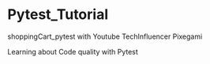 # Pytest_Tutorial
shoppingCart_pytest with Youtube TechInfluencer Pixegami

Learning about Code quality with Pytest
